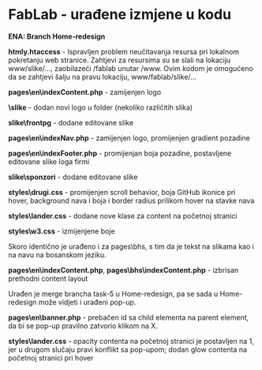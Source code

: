 # FabLab - urađene izmjene u kodu

**ENA: Branch Home-redesign**

**htmly\.htaccess** - Ispravljen problem neučitavanja resursa pri lokalnom pokretanju web stranice. Zahtjevi za resursima su se slali na lokaciju www/slike/..., zaobilazeći /fablab unutar /www. Ovim kodom je omogućeno da se zahtjevi šalju na pravu lokaciju, www/fablab/slike/...

**pages\en\indexContent.php** - zamijenjen logo

**\slike** - dodan novi logo u folder (nekoliko različitih slika)

**slike\frontpg** - dodane editovane slike

**pages\en\indexNav.php** - zamijenjen logo, promijenjen gradient pozadine

**pages\en\indexFooter.php** - promijenjan boja pozadine, postavljene editovane slike loga firmi

**slike\sponzori** - dodane editovane slike 

**styles\drugi.css** - promijenjen scroll behavior, boja GitHub ikonice pri hover, background nava i boja i border radius prilikom hover na stavke nava

**styles\lander.css** - dodane nove klase za content na početnoj stranici

**styles\w3.css** - izmijenjene boje

Skoro identično je urađeno i za pages\bhs, s tim da je tekst na slikama kao i na navu na bosanskom jeziku.

**pages\en\indexContent.php**, **pages\bhs\indexContent.php** - izbrisan prethodni content layout

Urađen je merge brancha task-5 u Home-redesign, pa se sada u Home-redesign može vidjeti i urađeni pop-up.

**pages\en\banner.php** - prebačen id sa child elementa na parent element, da bi se pop-up pravilno zatvorio klikom na X.

**styles\lander.css** - opacity contenta na početnoj stranici je postavljen na 1, jer u drugom slučaju pravi konflikt sa pop-upom; dodan glow contenta na početnoj stranici pri hover

